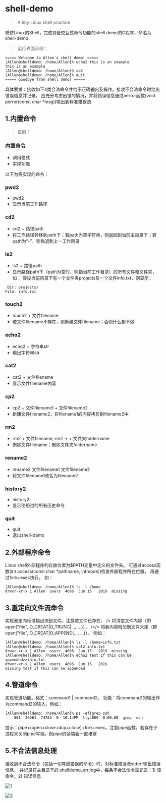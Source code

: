 # shell-demo

> A tiny Linux shell practice

模仿Linux的Shell，完成具备交互式命令功能的shell
demo的C程序，命名为shell-demo

> 运行界面示例：

```shell
===== Welcome to Allen's shell demo! =====
[Allen@shelldemo: /home/Allen]% echo2 this is an example
this is an example
[Allen@shelldemo: /home/Allen]% cd2
[Allen@shelldemo: /home/Allen]% quit
===== Goodbye from shell demo! =====
```

具体要求：接收如下4类合法命令并给予正确输出及操作，接收不合法命令时给出错误信息并记录。
应充分考虑出错的情况，并将错误信息通过perror函数(void perror(const char \*msg))输出到标准错误流

## 1.内置命令

> 说明：

### 内置命令

- 调用格式
- 实现功能

以下为需实现的命令：

### pwd2

- pwd2
- 显示当前工作路径

### cd2

- cd2 + 路径path
- 将工作路径转移到path下；若path为空字符串，则返回到当前主目录下；若path为“-”，则后退到上一工作目录

### ls2

- ls2 + 路径path
- 显示路径path下（path为空时，则指当前工作目录）的所有文件和文件夹，如：
  假设当前目录下有一个文件夹projects及一个文件info.txt，则显示：

```shell
 Dir: projects/
File: info.txt
```

### touch2

- touch2 + 文件filename
- 若文件filename不存在，则新建文件filename；否则什么都不做

### echo2

- echo2 + 字符串str
- 输出字符串str

### cat2

- cat2 + 文件filename
- 显示文件filename内容

### cp2

- cp2 + 文件filename1 + 文件filename2
- 新建文件filename2，将filename1的内容拷贝到filename2中

### rm2

- rm2 + 文件filename; rm2 -r + 文件夹foldername
- 删除文件filename；删除文件夹foldername

### rename2

- rename2 文件filename1 文件filename2
- 将文件filename1改名为filename2

### history2

- history2
- 显示使用过的所有历史命令

### quit

- quit
- 退出shell-demo

## 2.外部程序命令

Linux shell外部程序的存放位置为$PATH变量中定义的文件夹。
可通过access函数(int access(const char \*pathname, intmode))检查外部程序所在位置，
再通过fork+exec执行。
如：

```shell
[Allen@shelldemo: /home/Allen]% ls -l /home
drwxr-xr-x 1 Allen  users  4096  Jun 15   2019  missing
```

## 3.重定向文件流命令

实现重定向标准输出流到文件。注意若文件已存在，
/> 将清空文件内容（即open("file", O_CREAT|O_TRUNC|..., ...)），
/>/> 将新内容附加到文件末尾（即open("file", O_CREAT|O_APPEND|..., ...)）。
例如：

```shell
[Allen@shelldemo: /home/Allen]% ls -l /home>info.txt
[Allen@shelldemo: /home/Allen]% cat2 info.txt
drwxr-xr-x 1 Allen  users  4096  Jun 15   2019  missing
[Allen@shelldemo: /home/Allen]% echo2 test if this can be appended>>info.txt
drwxr-xr-x 1 Allen  users  4096  Jun 15   2019
missing test if this can be appended
```

## 4.管道命令

实现管道功能。格式：command1 | command2。
功能：将command1的输出作为command2的输入。例如：

```shell
[Allen@shelldemo: /home/Allen]% ps -ef|grep ssh
    501  36561  74763  0  10:14PM  ttys000  0:00.00  grep  ssh
```

提示：pipe+(open+close+dup+close)+fork+exec。注意pipe函数，若存在子进程未关闭pipe写端，则pipe的读端会一直堵塞

## 5.不合法信息处理

接收到不合法命令（包括一切导致错误的命令）时，对标准错误流stderr输出错误信息，
并记录在主目录下的.shelldemo_err.log中，每条不合法命令需记录：1) 该命令，2) 错误信息

![1](1.png)

![2](2.png)
